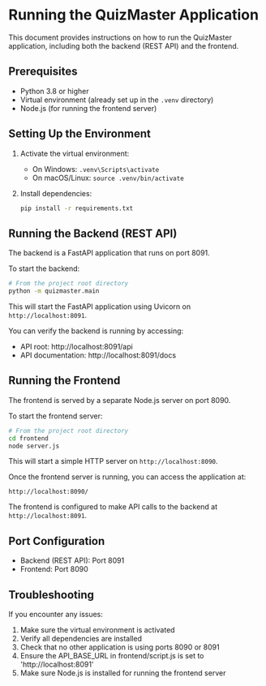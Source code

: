 # Running the QuizMaster Application

This document provides instructions on how to run the QuizMaster application, including both the backend (REST API) and the frontend.

## Prerequisites

- Python 3.8 or higher
- Virtual environment (already set up in the `.venv` directory)
- Node.js (for running the frontend server)

## Setting Up the Environment

1. Activate the virtual environment:
   - On Windows: `.venv\Scripts\activate`
   - On macOS/Linux: `source .venv/bin/activate`

2. Install dependencies:
   ```bash
   pip install -r requirements.txt
   ```

## Running the Backend (REST API)

The backend is a FastAPI application that runs on port 8091.

To start the backend:

```bash
# From the project root directory
python -m quizmaster.main
```

This will start the FastAPI application using Uvicorn on `http://localhost:8091`.

You can verify the backend is running by accessing:
- API root: http://localhost:8091/api
- API documentation: http://localhost:8091/docs

## Running the Frontend

The frontend is served by a separate Node.js server on port 8090.

To start the frontend server:

```bash
# From the project root directory
cd frontend
node server.js
```

This will start a simple HTTP server on `http://localhost:8090`.

Once the frontend server is running, you can access the application at:

```
http://localhost:8090/
```

The frontend is configured to make API calls to the backend at `http://localhost:8091`.

## Port Configuration

- Backend (REST API): Port 8091
- Frontend: Port 8090

## Troubleshooting

If you encounter any issues:

1. Make sure the virtual environment is activated
2. Verify all dependencies are installed
3. Check that no other application is using ports 8090 or 8091
4. Ensure the API_BASE_URL in frontend/script.js is set to 'http://localhost:8091'
5. Make sure Node.js is installed for running the frontend server
